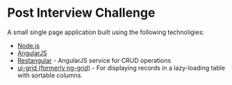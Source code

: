 # Post Interview Challenge

A small single page application built using the following technoligies:

* [Node.js](https://nodejs.org/en/)
* [AngularJS](https://angularjs.org/)
* [Restangular](https://github.com/mgonto/restangular) - AngularJS service for CRUD operations
* [ui-grid (formerly ng-grid)](http://ui-grid.info/) - For displaying records
in a lazy-loading table with sortable columns.
